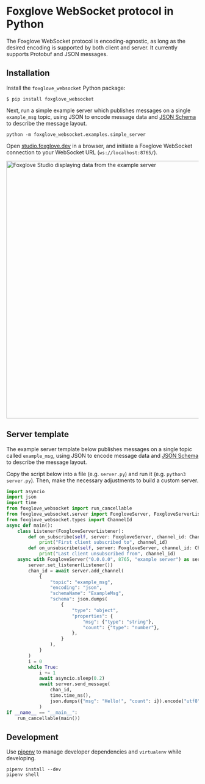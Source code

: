 # Foxglove WebSocket protocol in Python

The Foxglove WebSocket protocol is encoding-agnostic, as long as the desired encoding is supported by both client and server. It currently supports Protobuf and JSON messages.

## Installation

Install the `foxglove_websocket` Python package:

```
$ pip install foxglove_websocket
```

Next, run a simple example server which publishes messages on a single `example_msg` topic, using JSON to encode message data and [JSON Schema](https://json-schema.org/) to describe the message layout.

```
python -m foxglove_websocket.examples.simple_server
```

Open [studio.foxglove.dev](https://studio.foxglove.dev) in a browser, and initiate a Foxglove WebSocket connection to your WebSocket URL (`ws://localhost:8765/`).

<img width="676" alt="Foxglove Studio displaying data from the example server" src="https://user-images.githubusercontent.com/14237/145260376-ddda98c5-7ed0-4239-9ce4-10778ee8240b.png">

## Server template

The example server template below publishes messages on a single topic called `example_msg`, using JSON to encode message data and [JSON Schema](https://json-schema.org) to describe the message layout.

Copy the script below into a file (e.g. `server.py`) and run it (e.g. `python3 server.py`). Then, make the necessary adjustments to build a custom server.

```py
import asyncio
import json
import time
from foxglove_websocket import run_cancellable
from foxglove_websocket.server import FoxgloveServer, FoxgloveServerListener
from foxglove_websocket.types import ChannelId
async def main():
    class Listener(FoxgloveServerListener):
        def on_subscribe(self, server: FoxgloveServer, channel_id: ChannelId):
            print("First client subscribed to", channel_id)
        def on_unsubscribe(self, server: FoxgloveServer, channel_id: ChannelId):
            print("Last client unsubscribed from", channel_id)
    async with FoxgloveServer("0.0.0.0", 8765, "example server") as server:
        server.set_listener(Listener())
        chan_id = await server.add_channel(
            {
                "topic": "example_msg",
                "encoding": "json",
                "schemaName": "ExampleMsg",
                "schema": json.dumps(
                    {
                        "type": "object",
                        "properties": {
                            "msg": {"type": "string"},
                            "count": {"type": "number"},
                        },
                    }
                ),
            }
        )
        i = 0
        while True:
            i += 1
            await asyncio.sleep(0.2)
            await server.send_message(
                chan_id,
                time.time_ns(),
                json.dumps({"msg": "Hello!", "count": i}).encode("utf8"),
            )
if __name__ == "__main__":
    run_cancellable(main())
```

## Development

Use [pipenv](https://github.com/pypa/pipenv) to manage developer dependencies and `virtualenv` while developing.

```
pipenv install --dev
pipenv shell
```